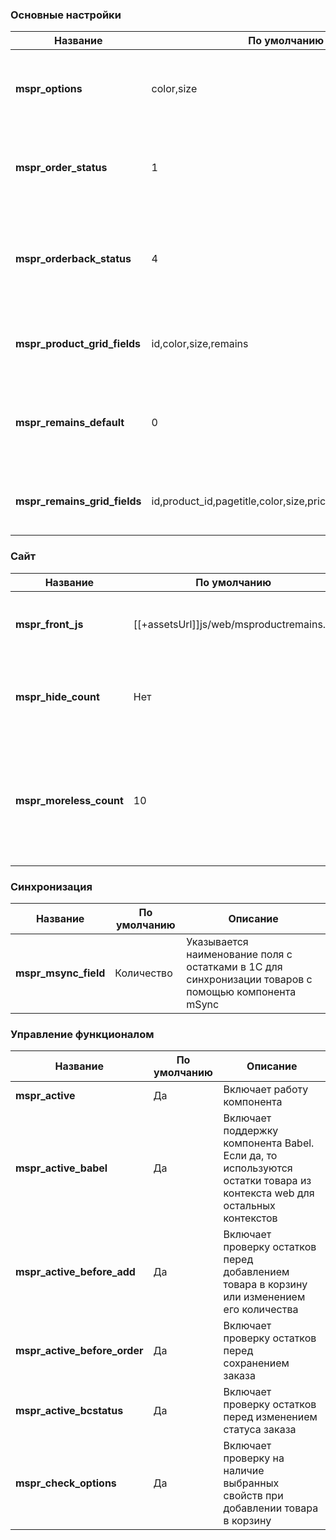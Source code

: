### Основные настройки

| Название                     | По умолчанию                                               | Описание                                                                                      |
| ---------------------------- | ---------------------------------------------------------- | --------------------------------------------------------------------------------------------- |
| **mspr_options**             | color,size                                                 | Свойства товаров, на основании которых формируются остатки |
| **mspr_order_status**        | 1                                                          | ID статуса заказа, при установке которого будет уменьшаться остаток |
| **mspr_orderback_status**    | 4                                                          | ID статуса заказа, при установке которого будет возвращаться число остатков, вычтенные ранее |
| **mspr_product_grid_fields** | id,color,size,remains                                      | Поля таблицы остатков на странице редактирования товара |
| **mspr_remains_default**     | 0                                                          | Количество остатков по умолчанию при создании товара или добавлении новых свойств |
| **mspr_remains_grid_fields** | id,product_id,pagetitle,color,size,price,published,remains | Поля таблицы на единой странице редактирования остатков |

### Сайт

| Название                     | По умолчанию                                               | Описание                                                                                      |
| ---------------------------- | ---------------------------------------------------------- | --------------------------------------------------------------------------------------------- |
| **mspr_front_js**            | [[+assetsUrl]]js/web/msproductremains.js                   | Путь к файлу со скриптами Javascript для подключения на фронте сайта |
| **mspr_hide_count**          | Нет                                                        | Позволяет скрывать реальное количество товаров на фронте сайта |
| **mspr_moreless_count**      | 10                                                         | При каком количестве товара показывать, что он заканчивается. Работает только при включенной настройке **mspr_hide_count** |

### Синхронизация

| Название                     | По умолчанию                                               | Описание                                                                                      |
| ---------------------------- | ---------------------------------------------------------- | --------------------------------------------------------------------------------------------- |
| **mspr_msync_field**         | Количество                                                 | Указывается наименование поля с остатками в 1С для синхронизации товаров с помощью компонента mSync |

### Управление функционалом

| Название                     | По умолчанию                                               | Описание                                                                                      |
| ---------------------------- | ---------------------------------------------------------- | --------------------------------------------------------------------------------------------- |
| **mspr_active**              | Да                                                         | Включает работу компонента |
| **mspr_active_babel**        | Да                                                         | Включает поддержку компонента Babel. Если да, то используются остатки товара из контекста web для остальных контекстов |
| **mspr_active_before_add**   | Да                                                         | Включает проверку остатков перед добавлением товара в корзину или изменением его количества |
| **mspr_active_before_order** | Да                                                         | Включает проверку остатков перед сохранением заказа |
| **mspr_active_bcstatus**     | Да                                                         | Включает проверку остатков перед изменением статуса заказа |
| **mspr_check_options**       | Да                                                         | Включает проверку на наличие выбранных свойств при добавлении товара в корзину |
